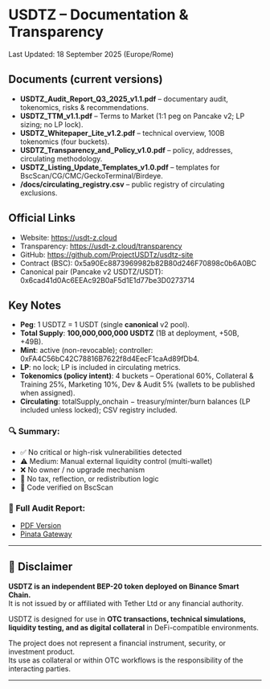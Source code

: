 # USDTZ – Documentation & Transparency

Last Updated: 18 September 2025 (Europe/Rome)

## Documents (current versions)
- **USDTZ_Audit_Report_Q3_2025_v1.1.pdf** – documentary audit, tokenomics, risks & recommendations.
- **USDTZ_TTM_v1.1.pdf** – Terms to Market (1:1 peg on Pancake v2; LP sizing; no LP lock).
- **USDTZ_Whitepaper_Lite_v1.2.pdf** – technical overview, 100B tokenomics (four buckets).
- **USDTZ_Transparency_and_Policy_v1.0.pdf** – policy, addresses, circulating methodology.
- **USDTZ_Listing_Update_Templates_v1.0.pdf** – templates for BscScan/CG/CMC/GeckoTerminal/Birdeye.
- **/docs/circulating_registry.csv** – public registry of circulating exclusions.

## Official Links
- Website: https://usdt-z.cloud
- Transparency: https://usdt-z.cloud/transparency
- GitHub: https://github.com/ProjectUSDTz/usdtz-site
- Contract (BSC): 0x5a90Ec8873969982b82B80d246F70898c0b6A0BC
- Canonical pair (Pancake v2 USDTZ/USDT): 0x6cad41d0Ac6EEAc92B0aF5d1E1d77be3D0273714

## Key Notes
- **Peg**: 1 USDTZ = 1 USDT (single **canonical** v2 pool).
- **Total Supply**: **100,000,000,000 USDTZ** (1B at deployment, +50B, +49B).
- **Mint**: active (non-revocable); controller: 0xFA4C56bC42C78816B7622f8d4EecF1caAd89fDb4.
- **LP**: no lock; LP is included in circulating metrics.
- **Tokenomics (policy intent)**: 4 buckets – Operational 60%, Collateral & Training 25%, Marketing 10%, Dev & Audit 5% (wallets to be published when assigned).
- **Circulating**: totalSupply_onchain − treasury/minter/burn balances (LP included unless locked); CSV registry included.


### 🔍 Summary:
- ✅ No critical or high-risk vulnerabilities detected  
- ⚠️ Medium: Manual external liquidity control (multi-wallet)  
- ❌ No owner / no upgrade mechanism  
- 🚫 No tax, reflection, or redistribution logic  
- 📜 Code verified on BscScan

### 📄 Full Audit Report:
- [PDF Version](USDTZ_Audit_Report_Q3_2025_v1.1.pdf)
- [Pinata Gateway](https://harlequin-dear-capybara-57.mypinata.cloud/ipfs/bafkreidpzxcndsieicl5cq4w3y4xmogogsj3yyv2htepeanxxo2s3kelvy)

---

## 📌 Disclaimer

**USDTZ is an independent BEP-20 token deployed on Binance Smart Chain.**  
It is not issued by or affiliated with Tether Ltd or any financial authority.

USDTZ is designed for use in **OTC transactions, technical simulations, liquidity testing, and as digital collateral** in DeFi-compatible environments.

The project does not represent a financial instrument, security, or investment product.  
Its use as collateral or within OTC workflows is the responsibility of the interacting parties.

---
